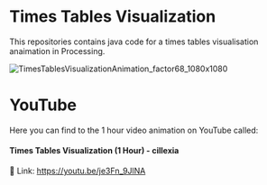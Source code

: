 # Times Tables Visualization
This repositories contains java code for a times tables visualisation anaimation in Processing.

![TimesTablesVisualizationAnimation_factor68_1080x1080](https://user-images.githubusercontent.com/92103579/159069916-e72194f2-341f-4974-acf8-02367147081f.png)

# YouTube
Here you can find to the 1 hour video animation on YouTube called:
#### Times Tables Visualization (1 Hour) - cillexia
🔗 Link: https://youtu.be/je3Fn_9JlNA
